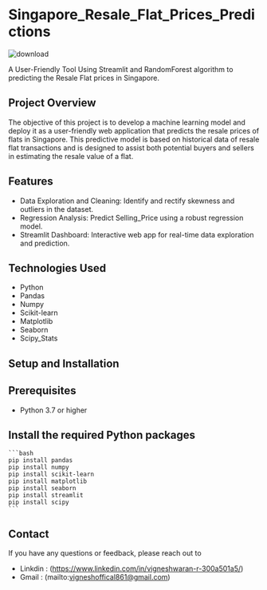 # Singapore_Resale_Flat_Prices_Predictions

![download](https://github.com/user-attachments/assets/54fcbc95-9874-42f4-9b44-de8ac8ffcc53)

A User-Friendly Tool Using Streamlit and RandomForest algorithm to predicting the Resale Flat prices in Singapore.

## Project Overview
The objective of this project is to develop a machine learning model and deploy it as a user-friendly web application that predicts the resale prices of flats in Singapore. This predictive model is based on historical data of resale flat transactions and is designed to assist both potential buyers and sellers in estimating the resale value of a flat.

## Features
- Data Exploration and Cleaning: Identify and rectify skewness and outliers in the dataset.
- Regression Analysis: Predict Selling_Price using a robust regression model.
- Streamlit Dashboard: Interactive web app for real-time data exploration and prediction.

## Technologies Used
- Python
- Pandas
- Numpy
- Scikit-learn
- Matplotlib
- Seaborn
- Scipy_Stats

## Setup and Installation
## Prerequisites
- Python 3.7 or higher

## Install the required Python packages

    ```bash
    pip install pandas
    pip install numpy
    pip install scikit-learn
    pip install matplotlib
    pip install seaborn
    pip install streamlit
    pip install scipy
    ```
## Contact

If you have any questions or feedback, please reach out to 

- Linkdin : (https://www.linkedin.com/in/vigneshwaran-r-300a501a5/)
- Gmail : (mailto:vigneshoffical861@gmail.com)


